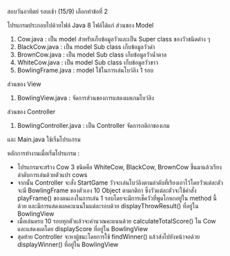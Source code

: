 สอบวันอาทิตย์ รอบเช้า (15/9)
เลือกทำข้อที่ 2

โปรแกรมประกอบไปด้วยไฟล์ Java 8 ไฟล์ได้แก่
ส่วนของ Model
1. Cow.java : เป็น model สำหรับเก็บข้อมูลวัวและเป็น Super class ของวัวชนิดต่าง ๆ
2. BlackCow.java : เป็น model Sub class เก็บข้อมูลวัวดำ
3. BrownCow.java : เป็น model Sub class เก็บข้อมูลวัวน้ำตาล
4. WhiteCow.java : เป็น model Sub class เก็บข้อมูลวัวขาว
5. BowlingFrame.java : model ใช้ในการเล่นโบว์ลิง 1 รอบ

ส่วนของ View
1. BowlingView.java : จัดการส่วนของการแสดงผลเกมโบว์ลิง

ส่วนของ Controller
1. BowlingController.java : เป็น Controller จัดการกติกาของเกม

และ Main.java ใช้เริ่มโปรแกรม

หลักการทำงานเมื่อเริ่มโปรแกรม :
- โปรแกรมจะสร้าง Cow 3 ชนิดคือ WhiteCow, BlackCow, BrownCow ขึ้นมาแล้วเรียงลำดับการเล่นด้วยตัวแปร cows 
- จากนั้น Controller จะสั่ง StartGame วัวจะเล่นโบว์ลิงตามลำดับที่เรียงเอาไว้โดยวัวแต่ละตัวจะมี BowlingFrame ของตัวเอง 10 Object ตามกติกา ซึ่งวัวแต่ละตัวจะใช้คำสั่ง playFrame() ของตนเองในการเล่น 1 รอบโดยจะมีการเช็ควัวที่พูดโกหกอยู่ใน method นี้ด้วย และมีการแสดงผลคะแนนในแต่ละรอบด้วย displayThrowResult()  ที่อยู่ใน BowlingView
- เมื่อเล่นครบ 10 รอบทุกตัวแล้วจะคำนวณคะแนนด้วย calculateTotalScore() ใน Cow และแสดงผลโดย displayScore ที่อยู่ใน BowlingView 
- สุดท้าย Controller จะหาผู้ชนะโดยการใช้ findWinner() แล้วส่งไปยังหน้าจอด้วย displayWinner() ที่อยู่ใน BowlingView
